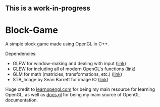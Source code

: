 ## This is a work-in-progress ##
# Block-Game
A simple block game made using OpenGL in C++.

Dependencies:
* GLFW for window-making and dealing with input ([link](https://www.glfw.org/))
* GLEW for including all of modern OpenGL's functions ([link](http://glew.sourceforge.net/))
* GLM for math (matricies, transformations, etc.) ([link](https://glm.g-truc.net/0.9.9/index.html))
* STB_Image by Sean Barrett for image IO ([link](https://github.com/nothings/stb/blob/master/stb_image.h))

Huge credit to [learnopengl.com](https://learnopengl.com) for being my main resource for learning OpenGL, as well as [docs.gl](http://docs.gl) for being my main source of OpenGL documentation.

